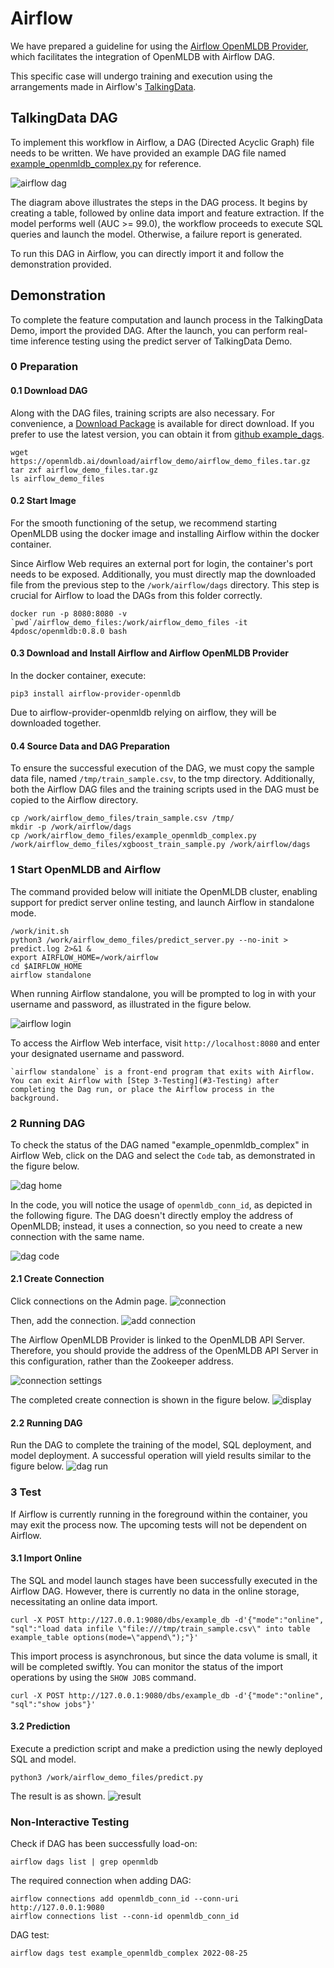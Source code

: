 # Airflow 
We have prepared a guideline for using the [Airflow OpenMLDB Provider](https://github.com/4paradigm/OpenMLDB/tree/main/extensions/airflow-provider-openmldb), which facilitates the integration of OpenMLDB with Airflow DAG.

This specific case will undergo training and execution using the arrangements made in Airflow's [TalkingData](https://chat.openai.com/talkingdata_demo).

## TalkingData DAG

To implement this workflow in Airflow, a DAG (Directed Acyclic Graph) file needs to be written. We have provided an example DAG file named [example_openmldb_complex.py](https://github.com/4paradigm/OpenMLDB/blob/main/extensions/airflow-provider-openmldb/openmldb_provider/example_dags/example_openmldb_complex.py) for reference.

![airflow dag](images/airflow_dag.png)

The diagram above illustrates the steps in the DAG process. It begins by creating a table, followed by online data import and feature extraction. If the model performs well (AUC >= 99.0), the workflow proceeds to execute SQL queries and launch the model. Otherwise, a failure report is generated.

To run this DAG in Airflow, you can directly import it and follow the demonstration provided.

## Demonstration

To complete the feature computation and launch process in the TalkingData Demo, import the provided DAG. After the launch, you can perform real-time inference testing using the predict server of TalkingData Demo.

### 0 Preparation

#### 0.1 Download DAG

Along with the DAG files, training scripts are also necessary. For convenience, a [Download Package](https://openmldb.ai/download/airflow_demo/airflow_demo_files.tar.gz) is available for direct download. If you prefer to use the latest version, you can obtain it from [github example_dags](https://github.com/4paradigm/OpenMLDB/tree/main/extensions/airflow-provider-openmldb/openmldb_provider/example_dags).

```
wget https://openmldb.ai/download/airflow_demo/airflow_demo_files.tar.gz
tar zxf airflow_demo_files.tar.gz
ls airflow_demo_files
```
#### 0.2 Start Image

For the smooth functioning of the setup, we recommend starting OpenMLDB using the docker image and installing Airflow within the docker container.

Since Airflow Web requires an external port for login, the container's port needs to be exposed. Additionally, you must directly map the downloaded file from the previous step to the `/work/airflow/dags` directory. This step is crucial for Airflow to load the DAGs from this folder correctly.

```
docker run -p 8080:8080 -v `pwd`/airflow_demo_files:/work/airflow_demo_files -it 4pdosc/openmldb:0.8.0 bash
```

#### 0.3 Download and Install Airflow and Airflow OpenMLDB Provider
In the docker container, execute:
```
pip3 install airflow-provider-openmldb
```
Due to airflow-provider-openmldb relying on airflow, they will be downloaded together.

#### 0.4 Source Data and DAG Preparation
To ensure the successful execution of the DAG, we must copy the sample data file, named `/tmp/train_sample.csv`, to the tmp directory. Additionally, both the Airflow DAG files and the training scripts used in the DAG must be copied to the Airflow directory.

```
cp /work/airflow_demo_files/train_sample.csv /tmp/
mkdir -p /work/airflow/dags
cp /work/airflow_demo_files/example_openmldb_complex.py /work/airflow_demo_files/xgboost_train_sample.py /work/airflow/dags
```

### 1 Start OpenMLDB and Airflow
The command provided below will initiate the OpenMLDB cluster, enabling support for predict server online testing, and launch Airflow in standalone mode.
```
/work/init.sh
python3 /work/airflow_demo_files/predict_server.py --no-init > predict.log 2>&1 &
export AIRFLOW_HOME=/work/airflow
cd $AIRFLOW_HOME
airflow standalone
```

When running Airflow standalone, you will be prompted to log in with your username and password, as illustrated in the figure below.

![airflow login](images/airflow_login.png)

To access the Airflow Web interface, visit `http://localhost:8080` and enter your designated username and password.

```{caution}
`airflow standalone` is a front-end program that exits with Airflow. You can exit Airflow with [Step 3-Testing](#3-Testing) after completing the Dag run, or place the Airflow process in the background.
```

### 2 Running DAG

To check the status of the DAG named "example_openmldb_complex" in Airflow Web, click on the DAG and select the `Code` tab, as demonstrated in the figure below.

![dag home](images/dag_home.png)

In the code, you will notice the usage of `openmldb_conn_id`, as depicted in the following figure. The DAG doesn't directly employ the address of OpenMLDB; instead, it uses a connection, so you need to create a new connection with the same name.

![dag code](images/dag_code.png)

#### 2.1 Create Connection
Click connections on the Admin page.
![connection](images/connection.png)

Then, add the connection.
![add connection](images/add_connection.png)

The Airflow OpenMLDB Provider is linked to the OpenMLDB API Server. Therefore, you should provide the address of the OpenMLDB API Server in this configuration, rather than the Zookeeper address.

![connection settings](images/connection_settings.png)

The completed create connection is shown in the figure below.
![display](images/connection_display.png)

#### 2.2 Running DAG
Run the DAG to complete the training of the model, SQL deployment, and model deployment. A successful operation will yield results similar to the figure below.
![dag run](images/dag_run.png)

### 3 Test

If Airflow is currently running in the foreground within the container, you may exit the process now. The upcoming tests will not be dependent on Airflow.

#### 3.1 Import Online
The SQL and model launch stages have been successfully executed in the Airflow DAG. However, there is currently no data in the online storage, necessitating an online data import.

```
curl -X POST http://127.0.0.1:9080/dbs/example_db -d'{"mode":"online", "sql":"load data infile \"file:///tmp/train_sample.csv\" into table example_table options(mode=\"append\");"}'
```

This import process is asynchronous, but since the data volume is small, it will be completed swiftly. You can monitor the status of the import operations by using the `SHOW JOBS` command.
```
curl -X POST http://127.0.0.1:9080/dbs/example_db -d'{"mode":"online", "sql":"show jobs"}'
```

#### 3.2 Prediction
Execute a prediction script and make a prediction using the newly deployed SQL and model.
```
python3 /work/airflow_demo_files/predict.py
```
The result is as shown.
![result](images/airflow_test_result.png)


### Non-Interactive Testing

Check if DAG has been successfully load-on:
```
airflow dags list | grep openmldb
```
The required connection when adding DAG:
```
airflow connections add openmldb_conn_id --conn-uri http://127.0.0.1:9080
airflow connections list --conn-id openmldb_conn_id
```
DAG test:
```
airflow dags test example_openmldb_complex 2022-08-25
```
